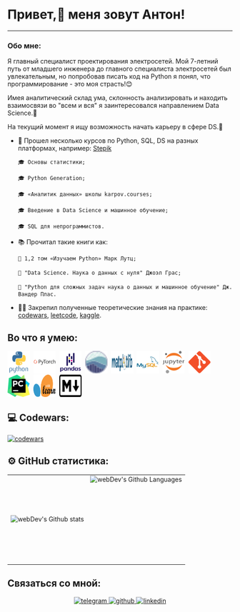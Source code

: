 # Привет,👋 меня зовут Антон!

---

### Обо мне:

Я главный специалист проектирования электросетей. Мой 7-летний путь от младшего инженера до главного специалиста электросетей был увлекательным, но попробовав писать код на Python я понял, что программирование - это моя страсть!😊 

Имея аналитический склад ума, склонность анализировать и находить взаимосвязи во "всем и вся" я заинтересовался направлением Data Science.🧠

На текущий момент я ищу возможность начать карьеру в сфере DS.🤖  
  

- 🔭 Прошел несколько курсов по Python, SQL, DS на разных платформах, например: [Stepik](https://stepik.org/users/620249305/profile)  

	  🎓 Основы статистики;

	  🎓 Python Generation;

	  🎓 «Аналитик данных» школы karpov.courses;

	  🎓 Введение в Data Science и машинное обучение;

	  🎓 SQL для непрограммистов.	    

- 📚 Прочитал такие книги как:

	  📘 1,2 том «Изучаем Python» Марк Лутц;

	  📗 "Data Science. Наука о данных с нуля" Джоэл Грас;

	  📕 "Python для сложных задач наука о данных и машинное обучение" Дж. Вандер Плас.   
  

- 🏋️‍♂️ Закрепил полученные теоретические знания на практике:
     [codewars](https://www.codewars.com/users/!-Anton-!), 
     [leetcode](https://leetcode.com/Anton-007/), 
     [kaggle](https://www.kaggle.com/antonra/competitions?tab=active).  
  
## Во что я умею:

<div>
  <img src="https://github.com/1-Anton-1/HUB_FOR_EVERYTHING/blob/main/page_on_github/python.svg" title="python" alt="python" width="50" height="50"/>&nbsp
  <img src="https://github.com/1-Anton-1/HUB_FOR_EVERYTHING/blob/main/page_on_github/pytorch.svg" title="pytorch" alt="pytorch" width="50" height="50"/>&nbsp
  <img src="https://github.com/1-Anton-1/HUB_FOR_EVERYTHING/blob/main/page_on_github/pandas.svg" title="pandas" alt="pandas" width="50" height="50"/>&nbsp
  <img src="https://github.com/1-Anton-1/HUB_FOR_EVERYTHING/blob/main/page_on_github/seaborn.svg" title="seaborn" alt="seaborn" width="50" height="50"/>&nbsp
  <img src="https://github.com/1-Anton-1/HUB_FOR_EVERYTHING/blob/main/page_on_github/matplotlib.svg" title="matplotlib" alt="matplotlib" width="50" height="50"/>&nbsp
  <img src="https://github.com/1-Anton-1/HUB_FOR_EVERYTHING/blob/main/page_on_github/mysql.svg" title="mysql" alt="mysql" width="50" height="50"/>&nbsp
  <img src="https://github.com/1-Anton-1/HUB_FOR_EVERYTHING/blob/main/page_on_github/jupyter.svg" title="jupyter" alt="jupyter" width="50" height="50"/>&nbsp
  <img src="https://github.com/1-Anton-1/HUB_FOR_EVERYTHING/blob/main/page_on_github/git.svg" title="git" alt="git" width="50" height="50"/>&nbsp
  <img src="https://github.com/1-Anton-1/HUB_FOR_EVERYTHING/blob/main/page_on_github/pycharm.svg" title="pycharm" alt="pycharm" width="50" height="50"/>&nbsp
  <img src="https://github.com/1-Anton-1/HUB_FOR_EVERYTHING/blob/main/page_on_github/scikit_learn.svg" title="scikit_learn" alt="scikit_learn" width="50" height="50"/>&nbsp
  <img src="https://github.com/1-Anton-1/HUB_FOR_EVERYTHING/blob/main/page_on_github/markdown.svg" title="markdown" alt="markdown" width="50" height="50"/>&nbsp
</div>

<!--

<div>
  	<img src="https://github.com/devicons/devicon/blob/master/icons/python/python-original-wordmark.svg" title="python" alt="python" width="50" height="50"/>&nbsp
  <img src="https://github.com/devicons/devicon/blob/master/icons/pytorch/pytorch-original.svg" title="pytorch" alt="pytorch" width="50" height="50"/>&nbsp
  <img src="https://github.com/devicons/devicon/blob/master/icons/pandas/pandas-original-wordmark.svg" title="pandas" alt="pandas" width="50" height="50"/>&nbsp
  <img src="https://github.com/1-Anton-1/test-page-disign/blob/main/icons/logo-wide-lightbg.svg" title="seaborn" alt="seaborn" width="50" height="50"/>&nbsp
  <img src="https://github.com/devicons/devicon/blob/master/icons/mysql/mysql-original-wordmark.svg" title="mysql" alt="mysql" width="50" height="50"/>&nbsp
  <img src="https://github.com/devicons/devicon/blob/master/icons/jupyter/jupyter-original-wordmark.svg" title="jupyter" alt="jupyter" width="50" height="50"/>&nbsp
  <img src="https://github.com/devicons/devicon/blob/master/icons/git/git-original.svg" title="git" alt="git" width="50" height="50"/>&nbsp
  <img src="https://github.com/devicons/devicon/blob/master/icons/pycharm/pycharm-original.svg" title="pycharm" alt="pycharm" width="50" height="50"/>&nbsp
  <img src="https://github.com/devicons/devicon/blob/master/icons/markdown/markdown-original.svg" title="markdown" alt="markdown" width="50" height="50"/>&nbsp
</div>

-->

<!--
webDev's Github stats
	[![Python](https://img.shields.io/badge/-Python-464646??style=flat-square&logo=Python)](https://www.python.org/)
	[![Pandas](https://img.shields.io/badge/-Pandas-464646??style=flat-square&logo=Pandas)](https://pandas.pydata.org/)
[![Matplotlib](https://img.shields.io/badge/-Matplotlib-464646??style=flat-square&logo=matplotlib)](https://matplotlib.org/)
[![Seaborn](https://img.shields.io/badge/-Seaborn-464646??style=flat-square&logo=Seaborn)](https://seaborn.pydata.org/)
!!![![SKLearn](https://img.shields.io/badge/-Scikit_Learn-464646??style=flat-square&logo=Scikitlearn)](https://scikit-learn.org/)
[![TensorFlow](https://img.shields.io/badge/-TensorFlow-464646??style=flat-square&logo=TensorFlow)](https://www.tensorflow.org/)
	[![PyTorch](https://img.shields.io/badge/-PyTorch-464646??style=flat-square&logo=PyTorch)](https://pytorch.org/)
	[![MySQL](https://img.shields.io/badge/-MySQL-464646??style=flat-square&logo=mysql)](https://www.mysql.com/)
	[![Jupyter](https://img.shields.io/badge/-Jupyter-464646??style=flat-square&logo=Jupyter)](https://jupyter.org/)
	[![GIT](https://img.shields.io/badge/-GIT-464646??style=flat-square&logo=GIT)](https://git-scm.com/)
[![MarkDown](https://img.shields.io/badge/-MarkDown-464646??style=flat-square&logo=MarkDown)](https://markdownguide.org/)

-->


## 💻 Codewars:

[![codewars](https://www.codewars.com/users/!-Anton-!/badges/large)](https://www.codewars.com/users/!-Anton-!)


## ⚙️ GitHub статистика:

<table>
  <tr>
    <td>
      <img align="left" src="http://github-readme-streak-stats.herokuapp.com?user=1-Anton-1&theme=dark&background=000000" alt="webDev's Github stats" />
    </td>
    <td>
      <img height="195px" align="right" alt="webDev's Github Languages" src="https://github-readme-stats-sigma-five.vercel.app/api/top-langs/?username=1-Anton-1&layout=big&theme=vision-friendly-dark" />
    </td>
  </tr>
</table>

 

## Связаться со мной:  
<div align="center">
<a href="https://t.me/An_R_l" target="_blank">
<img src=https://img.shields.io/badge/-An_R_l-%231E77B5.svg?&style=for-the-badge&logo=Telegram&logoColor=white alt=telegram style="margin-bottom: 5px;" />
</a>
<a href="https://github.com/1-Anton-1" target="_blank">
<img src=https://img.shields.io/badge/github-%2324292e.svg?&style=for-the-badge&logo=github&logoColor=white alt=github style="margin-bottom: 5px;" />
</a>
<a href="https://linkedin.com/in/anton-rachenko-2b330b26a" target="_blank">
<img src=https://img.shields.io/badge/linkedin-%231E77B5.svg?&style=for-the-badge&logo=linkedin&logoColor=white alt=linkedin style="margin-bottom: 5px;" />
</a>  
</div>  


<div align="left">
  <img src="https://komarev.com/ghpvc/?username=1-Anton-1&style=flat-square&color=blue" alt=""/>
</div>
